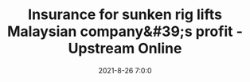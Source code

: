 ---
"title": "Insurance for sunken rig lifts Malaysian company&amp;#39;s profit - Upstream Online"
"date": "2021-8-26 7:0:0"
"feed_name": "GOOGLENEWS"
"feed_website": "https://news.google.com/search?q=drilling%2Bincident&hl=en-US&gl=US&ceid=US:en"
"feed_rss": "https://news.google.com/rss/search?q=drilling%2Bincident&hl=en-US&gl=US&ceid=US:en"
"link": "https://www.upstreamonline.com/rigs-and-vessels/insurance-for-sunken-rig-lifts-malaysian-companys-profit/2-1-1057798"
"file": "_posts/2021-8-26-7-0-0_GOOGLENEWS_c62d260a2c3ba2aff5b059affaca1cce3fb75254.md"
"accident": "0"
"drilling": "0"
"dead": "0"
"injured": "0"
---